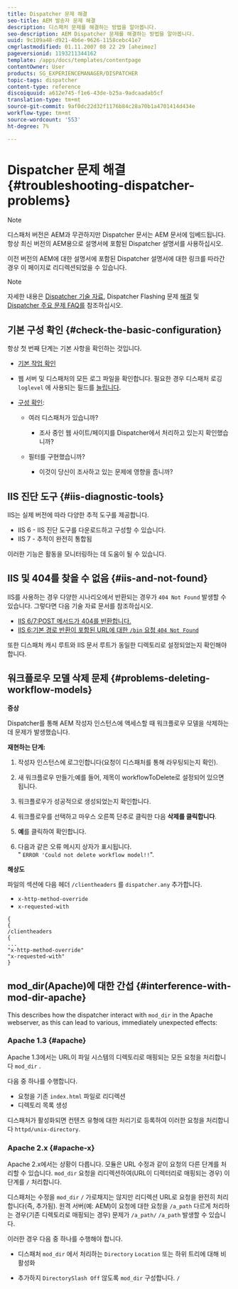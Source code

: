 ```yaml
---
title: Dispatcher 문제 해결
seo-title: AEM 발송자 문제 해결
description: 디스패처 문제를 해결하는 방법을 알아봅니다.
seo-description: AEM Dispatcher 문제를 해결하는 방법을 알아봅니다.
uuid: 9c109a48-d921-4b6e-9626-1158cebc41e7
cmgrlastmodified: 01.11.2007 08 22 29 [aheimoz]
pageversionid: 1193211344162
template: /apps/docs/templates/contentpage
contentOwner: User
products: SG_EXPERIENCEMANAGER/DISPATCHER
topic-tags: dispatcher
content-type: reference
discoiquuid: a612e745-f1e6-43de-b25a-9adcaadab5cf
translation-type: tm+mt
source-git-commit: 9af0dc22d32f1176b84c28a70b1a4701414d434e
workflow-type: tm+mt
source-wordcount: '553'
ht-degree: 7%

---
```



# Dispatcher 문제 해결 {#troubleshooting-dispatcher-problems}

>[!NOTE]
>
>디스패처 버전은 AEM과 무관하지만 Dispatcher 문서는 AEM 문서에 임베드됩니다. 항상 최신 버전의 AEM용으로 설명서에 포함된 Dispatcher 설명서를 사용하십시오.
>
>이전 버전의 AEM에 대한 설명서에 포함된 Dispatcher 설명서에 대한 링크를 따라간 경우 이 페이지로 리디렉션되었을 수 있습니다.

>[!NOTE]
>
>자세한 내용은 [Dispatcher 기술 자료](https://helpx.adobe.com/cq/kb/index/dispatcher.html), Dispatcher Flashing 문제 [해결](https://helpx.adobe.com/adobe-cq/kb/troubleshooting-dispatcher-flushing-issues.html) 및 [Dispatcher 주요 문제 FAQ를](dispatcher-faq.md) 참조하십시오.

## 기본 구성 확인 {#check-the-basic-configuration}

항상 첫 번째 단계는 기본 사항을 확인하는 것입니다.

* [기본 작업 확인](/help/using/dispatcher-configuration.md#confirming-basic-operation)
* 웹 서버 및 디스패처의 모든 로그 파일을 확인합니다. 필요한 경우 디스패처 로깅 `loglevel` 에 사용되는 필드를 [늘립니다](/help/using/dispatcher-configuration.md#logging).

* [구성 확인](/help/using/dispatcher-configuration.md):

   * 여러 디스패처가 있습니까?

      * 조사 중인 웹 사이트/페이지를 Dispatcher에서 처리하고 있는지 확인했습니까?
   * 필터를 구현했습니까?

      * 이것이 당신이 조사하고 있는 문제에 영향을 줍니까?


## IIS 진단 도구 {#iis-diagnostic-tools}

IIS는 실제 버전에 따라 다양한 추적 도구를 제공합니다.

* IIS 6 - IIS 진단 도구를 다운로드하고 구성할 수 있습니다.
* IIS 7 - 추적이 완전히 통합됨

이러한 기능은 활동을 모니터링하는 데 도움이 될 수 있습니다.

## IIS 및 404를 찾을 수 없음 {#iis-and-not-found}

IIS를 사용하는 경우 다양한 시나리오에서 반환되는 경우가 `404 Not Found` 발생할 수 있습니다. 그렇다면 다음 기술 자료 문서를 참조하십시오.

* [IIS 6/7:POST 메서드가 404를 반환합니다.](https://helpx.adobe.com/dispatcher/kb/IIS6IsapiFilters.html)
* [IIS 6:기본 경로 반환이 포함된 URL에 대한 `/bin` 요청 `404 Not Found`](https://helpx.adobe.com/dispatcher/kb/RequestsToBinDirectoryFailInIIS6.html)

또한 디스패처 캐시 루트와 IIS 문서 루트가 동일한 디렉토리로 설정되었는지 확인해야 합니다.

## 워크플로우 모델 삭제 문제 {#problems-deleting-workflow-models}

**증상**

Dispatcher를 통해 AEM 작성자 인스턴스에 액세스할 때 워크플로우 모델을 삭제하는 데 문제가 발생했습니다.

**재현하는 단계:**

1. 작성자 인스턴스에 로그인합니다(요청이 디스패처를 통해 라우팅되는지 확인).
1. 새 워크플로우 만들기;예를 들어, 제목이 workflowToDelete로 설정되어 있으면 됩니다.
1. 워크플로우가 성공적으로 생성되었는지 확인합니다.
1. 워크플로우를 선택하고 마우스 오른쪽 단추로 클릭한 다음 **삭제를 클릭합니다**.

1. **예**&#x200B;를 클릭하여 확인합니다.
1. 다음과 같은 오류 메시지 상자가 표시됩니다.\
   &quot; `ERROR 'Could not delete workflow model!!`&quot;.

**해상도**

파일의 섹션에 다음 헤더 `/clientheaders` 를 `dispatcher.any` 추가합니다.

* `x-http-method-override`
* `x-requested-with`

```
{  
{  
/clientheaders  
{  
...  
"x-http-method-override"  
"x-requested-with"  
}
```

## mod_dir(Apache)에 대한 간섭 {#interference-with-mod-dir-apache}

This describes how the dispatcher interact with `mod_dir` in the Apache webserver, as this can lead to various, immediately unexpected effects:

### Apache 1.3 {#apache}

Apache 1.3에서는 URL이 파일 시스템의 디렉토리로 매핑되는 모든 요청을 처리합니다 `mod_dir` .

다음 중 하나를 수행합니다.

* 요청을 기존 `index.html` 파일로 리디렉션
* 디렉토리 목록 생성

디스패처가 활성화되면 컨텐츠 유형에 대한 처리기로 등록하여 이러한 요청을 처리합니다 `httpd/unix-directory`.

### Apache 2.x {#apache-x}

Apache 2.x에서는 상황이 다릅니다. 모듈은 URL 수정과 같이 요청의 다른 단계를 처리할 수 있습니다. `mod_dir` 요청을 리디렉션하여(URL이 디렉터리로 매핑되는 경우) 이 단계를 `/` 처리합니다.

디스패처는 수정을 `mod_dir` `/` 가로채지는 않지만 리디렉션 URL로 요청을 완전히 처리합니다(즉, 추가됨). 원격 서버(예: AEM)이 요청에 대한 요청을 `/a_path` 다르게 처리하는 경우(기존 디렉토리로 매핑되는 경우) 문제가 `/a_path/` `/a_path` 발생할 수 있습니다.

이러한 경우 다음 중 하나를 수행해야 합니다.

* 디스패처 `mod_dir` 에서 처리하는 `Directory` `Location` 또는 하위 트리에 대해 비활성화

* 추가하지 `DirectorySlash Off` 않도록 `mod_dir` 구성합니다. `/`

